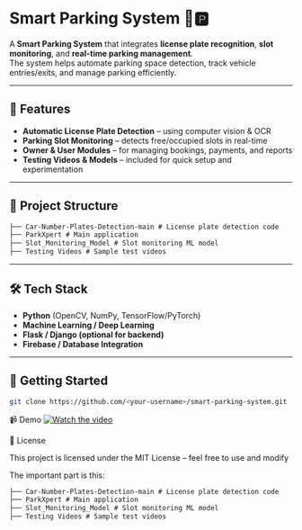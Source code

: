 # Smart Parking System 🚗🅿️

A **Smart Parking System** that integrates **license plate recognition**, **slot monitoring**, and **real-time parking management**.  
The system helps automate parking space detection, track vehicle entries/exits, and manage parking efficiently.

---

## 📌 Features
- **Automatic License Plate Detection** – using computer vision & OCR  
- **Parking Slot Monitoring** – detects free/occupied slots in real-time  
- **Owner & User Modules** – for managing bookings, payments, and reports  
- **Testing Videos & Models** – included for quick setup and experimentation  

---

## 📂 Project Structure
````markdown
├── Car-Number-Plates-Detection-main # License plate detection code
├── ParkXpert # Main application
├── Slot_Monitoring_Model # Slot monitoring ML model
├── Testing Videos # Sample test videos
````
---

## 🛠 Tech Stack
- **Python** (OpenCV, NumPy, TensorFlow/PyTorch)  
- **Machine Learning / Deep Learning**  
- **Flask / Django (optional for backend)**  
- **Firebase / Database Integration**  

---

## 🚀 Getting Started

   ```bash
   git clone https://github.com/<your-username>/smart-parking-system.git
```

📹 Demo
[![Watch the video](https://img.youtube.com/vi/t6EqYgVRsaY/maxresdefault.jpg)](https://youtu.be/t6EqYgVRsaY)

📜 License

This project is licensed under the MIT License – feel free to use and modify

The important part is this:

````markdown
├── Car-Number-Plates-Detection-main # License plate detection code
├── ParkXpert # Main application
├── Slot_Monitoring_Model # Slot monitoring ML model
├── Testing Videos # Sample test videos
````
